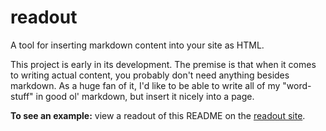 # readout
A tool for inserting markdown content into your site as HTML.

This project is early in its development. The premise is that when it comes to writing actual content, you probably don't need anything besides markdown. As a huge fan of it, I'd like to be able to write all of my "word-stuff" in good ol' markdown, but insert it nicely into a page.

**To see an example:** view a readout of this README on the [readout site](http://asimpletune.github.io/readout/).
